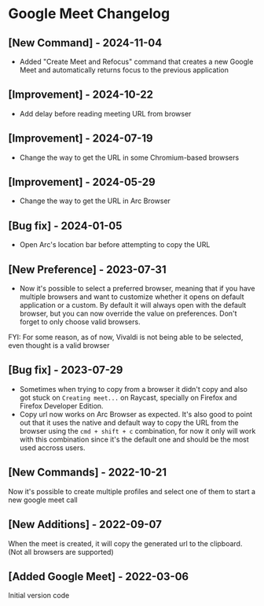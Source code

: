 # Google Meet Changelog

## [New Command] - 2024-11-04

- Added "Create Meet and Refocus" command that creates a new Google Meet and automatically returns focus to the previous application

## [Improvement] - 2024-10-22

- Add delay before reading meeting URL from browser

## [Improvement] - 2024-07-19

- Change the way to get the URL in some Chromium-based browsers

## [Improvement] - 2024-05-29

- Change the way to get the URL in Arc Browser

## [Bug fix] - 2024-01-05

- Open Arc's location bar before attempting to copy the URL

## [New Preference] - 2023-07-31

- Now it's possible to select a preferred browser, meaning that if you have multiple browsers and want to customize whether it opens on default application or a custom. By default it will always open with the default browser, but you can now override the value on preferences. Don't forget to only choose valid browsers.

FYI: For some reason, as of now, Vivaldi is not being able to be selected, even thought is a valid browser

## [Bug fix] - 2023-07-29

- Sometimes when trying to copy from a browser it didn't copy and also got stuck on `Creating meet...` on Raycast, specially on Firefox and Firefox Developer Edition.
- Copy url now works on Arc Browser as expected. It's also good to point out that it uses the native and default way to copy the URL from the browser using the `cmd + shift + c` combination, for now it only will work with this combination since it's the default one and should be the most used accross users.

## [New Commands] - 2022-10-21

Now it's possible to create multiple profiles and select one of them to start a new google meet call

## [New Additions] - 2022-09-07

When the meet is created, it will copy the generated url to the clipboard. (Not all browsers are supported)

## [Added Google Meet] - 2022-03-06

Initial version code
